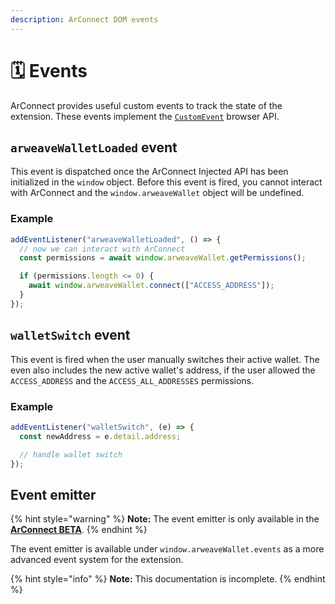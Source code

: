 ```yaml
---
description: ArConnect DOM events
---
```


# 🗓 Events

ArConnect provides useful custom events to track the state of the extension. These events implement the [`CustomEvent`](https://developer.mozilla.org/en-US/docs/Web/Events/Creating\_and\_triggering\_events#adding\_custom\_data\_%E2%80%93\_customevent) browser API.

## `arweaveWalletLoaded` event

This event is dispatched once the ArConnect Injected API has been initialized in the `window` object. Before this event is fired, you cannot interact with ArConnect and the `window.arweaveWallet` object will be undefined.

### Example

```ts
addEventListener("arweaveWalletLoaded", () => {
  // now we can interact with ArConnect
  const permissions = await window.arweaveWallet.getPermissions();

  if (permissions.length <= 0) {
    await window.arweaveWallet.connect(["ACCESS_ADDRESS"]);
  }
});
```

## `walletSwitch` event

This event is fired when the user manually switches their active wallet. The even also includes the new active wallet's address, if the user allowed the `ACCESS_ADDRESS` and the `ACCESS_ALL_ADDRESSES` permissions.

### Example

```ts
addEventListener("walletSwitch", (e) => {
  const newAddress = e.detail.address;

  // handle wallet switch
});
```

## Event emitter

{% hint style="warning" %}
**Note:** The event emitter is only available in the [**ArConnect BETA**](../devtools/beta.md).
{% endhint %}

The event emitter is available under `window.arweaveWallet.events` as a more advanced event system for the extension.

{% hint style="info" %}
**Note:** This documentation is incomplete.
{% endhint %}

